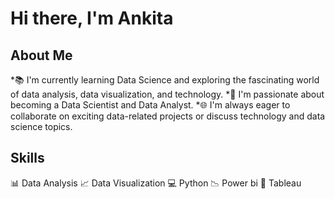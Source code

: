 # Hi there, I'm Ankita 

## About Me

*📚 I'm currently learning Data Science and exploring the fascinating world of data analysis, data visualization, and technology.
*💼 I'm passionate about becoming a Data Scientist and Data Analyst.
*🌐 I'm always eager to collaborate on exciting data-related projects or discuss technology and data science topics.

## Skills

📊 Data Analysis
📈 Data Visualization
💻 Python
📉 Power bi
🎨 Tableau




<!---
Ankita-Belkhede/Ankita-Belkhede is a ✨ special ✨ repository because its `README.md` (this file) appears on your GitHub profile.
You can click the Preview link to take a look at your changes.
--->
